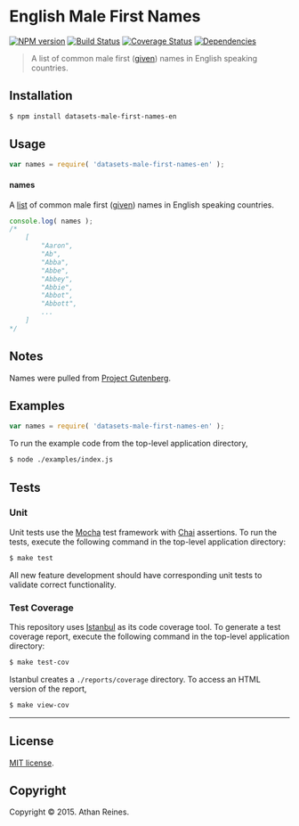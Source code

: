 English Male First Names
===
[![NPM version][npm-image]][npm-url] [![Build Status][travis-image]][travis-url] [![Coverage Status][codecov-image]][codecov-url] [![Dependencies][dependencies-image]][dependencies-url]

> A list of common male first ([given](https://en.wikipedia.org/wiki/Given_name)) names in English speaking countries.


## Installation

``` bash
$ npm install datasets-male-first-names-en
```


## Usage

``` javascript
var names = require( 'datasets-male-first-names-en' );
```

#### names

A [list](http://www.gutenberg.org/files/3201/3201.txt) of common male first ([given](https://en.wikipedia.org/wiki/Given_name)) names in English speaking countries.

``` javascript
console.log( names );
/*
	[
		"Aaron",
		"Ab",
		"Abba",
		"Abbe",
		"Abbey",
		"Abbie",
		"Abbot",
		"Abbott",
		...
	]
*/
```


## Notes

Names were pulled from [Project Gutenberg](http://www.gutenberg.org/files/3201/3201.txt).


## Examples

``` javascript
var names = require( 'datasets-male-first-names-en' );
```

To run the example code from the top-level application directory,

``` bash
$ node ./examples/index.js
```


## Tests

### Unit

Unit tests use the [Mocha](http://mochajs.org/) test framework with [Chai](http://chaijs.com) assertions. To run the tests, execute the following command in the top-level application directory:

``` bash
$ make test
```

All new feature development should have corresponding unit tests to validate correct functionality.


### Test Coverage

This repository uses [Istanbul](https://github.com/gotwarlost/istanbul) as its code coverage tool. To generate a test coverage report, execute the following command in the top-level application directory:

``` bash
$ make test-cov
```

Istanbul creates a `./reports/coverage` directory. To access an HTML version of the report,

``` bash
$ make view-cov
```


---
## License

[MIT license](http://opensource.org/licenses/MIT).


## Copyright

Copyright &copy; 2015. Athan Reines.


[npm-image]: http://img.shields.io/npm/v/datasets-male-first-names-en.svg
[npm-url]: https://npmjs.org/package/datasets-male-first-names-en

[travis-image]: http://img.shields.io/travis/datasets-io/male-first-names-en/master.svg
[travis-url]: https://travis-ci.org/datasets-io/male-first-names-en

[codecov-image]: https://img.shields.io/codecov/c/github/datasets-io/male-first-names-en/master.svg
[codecov-url]: https://codecov.io/github/datasets-io/male-first-names-en?branch=master

[dependencies-image]: http://img.shields.io/david/datasets-io/male-first-names-en.svg
[dependencies-url]: https://david-dm.org/datasets-io/male-first-names-en

[dev-dependencies-image]: http://img.shields.io/david/dev/datasets-io/male-first-names-en.svg
[dev-dependencies-url]: https://david-dm.org/dev/datasets-io/male-first-names-en

[github-issues-image]: http://img.shields.io/github/issues/datasets-io/male-first-names-en.svg
[github-issues-url]: https://github.com/datasets-io/male-first-names-en/issues
